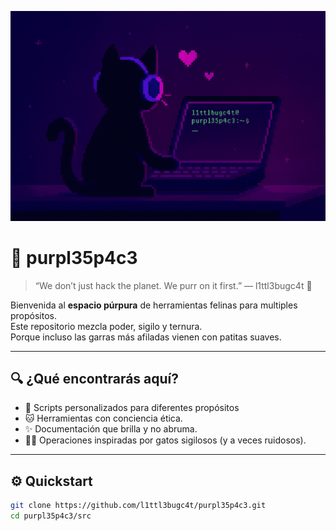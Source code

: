 <p align="center">
  <img src="assets/banner_purplecat.png" alt="Purpl35p4c3" />
</p>

# 💜 purpl35p4c3

> “We don’t just hack the planet. We purr on it first.” — l1ttl3bugc4t 🐾

Bienvenida al **espacio púrpura** de herramientas felinas para multiples propósitos.  
Este repositorio mezcla poder, sigilo y ternura.  
Porque incluso las garras más afiladas vienen con patitas suaves.

---

## 🔍 ¿Qué encontrarás aquí?

- 🐾 Scripts personalizados para diferentes propósitos
- 🐱 Herramientas con conciencia ética.
- ✨ Documentación que brilla y no abruma.
- 👩‍💻 Operaciones inspiradas por gatos sigilosos (y a veces ruidosos).

---

## ⚙️ Quickstart

```bash
git clone https://github.com/l1ttl3bugc4t/purpl35p4c3.git
cd purpl35p4c3/src
